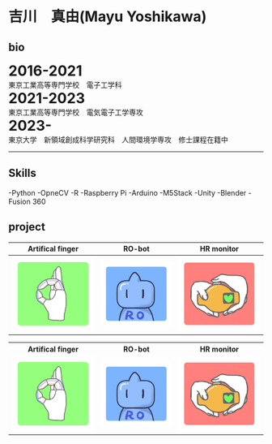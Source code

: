 
# 吉川　真由(Mayu Yoshikawa)

## bio
**<span style="font-size: 200%;">2016-2021</span>**  
東京工業高等専門学校　電子工学科  
**<span style="font-size: 200%;">2021-2023</span>**  
東京工業高等専門学校　電気電子工学専攻  
**<span style="font-size: 200%;">2023-</span>**  
東京大学　新領域創成科学研究科　人間環境学専攻　修士課程在籍中

-----
## Skills
-Python
-OpneCV
-R
-Raspberry Pi
-Arduino
-M5Stack
-Unity
-Blender
-Fusion 360  



## project

|Artifical finger|RO-bot|HR monitor|
|---|---|---|
|![artifical_finger](https://github.com/kawayossi/kawayossi.github.io/blob/main/pic/AFicon.PNG?raw=true)|![RO-bot](https://github.com/kawayossi/kawayossi.github.io/blob/main/pic/ROboticon.PNG?raw=true)|![HRmonitor](https://github.com/kawayossi/kawayossi.github.io/blob/main/pic/HRicon.PNG?raw=true)|
<table>
<tr>
  <th>Artifical finger</th>
  <th>RO-bot</th>
  <th>HR monitor</th>
</tr>
<tr>
<td><img src="https://raw.githubusercontent.com/kawayossi/kawayossi.github.io/main/pic/AFicon.PNG"></td>
<td><img src="https://raw.githubusercontent.com/kawayossi/kawayossi.github.io/main/pic/ROboticon.PNG"></td>
<td><img src="https://raw.githubusercontent.com/kawayossi/kawayossi.github.io/main/pic/HRicon.PNG"></td>
</tr>
</table>

